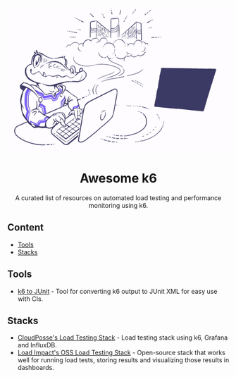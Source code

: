 <p align="center">
  <img src="banner.gif" alt="k6 banner" align="center" />
</p>

<h1 align="center" border=0>
  Awesome k6
</h1>
<p align="center">
  A curated list of resources on automated load testing and performance monitoring using k6.
</p>

## Content
- [Tools](#tools)
- [Stacks](#stacks)

## Tools
- [k6 to JUnit](https://github.com/Mattihew/k6-to-junit) - Tool for converting k6 output to JUnit XML for easy use with CIs.

## Stacks
- [CloudPosse's Load Testing Stack](https://github.com/cloudposse/load-testing) - Load testing stack using k6, Grafana and InfluxDB.
- [Load Impact's OSS Load Testing Stack](https://github.com/loadimpact/open-source-load-testing-stack) - Open-source stack that works well for running load tests, storing results and visualizing those results in dashboards.
